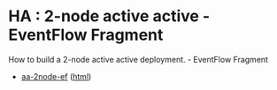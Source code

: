 # HA : 2-node active active - EventFlow Fragment

How to build a 2-node active active deployment. - EventFlow Fragment

* [aa-2node-ef](src/site/markdown/index.md) ([html](https://tibcosoftware.github.io/tibco-streaming-samples/10.5.0-SNAPSHOT/highavailability/aa-2node/aa-2node-ef/))
